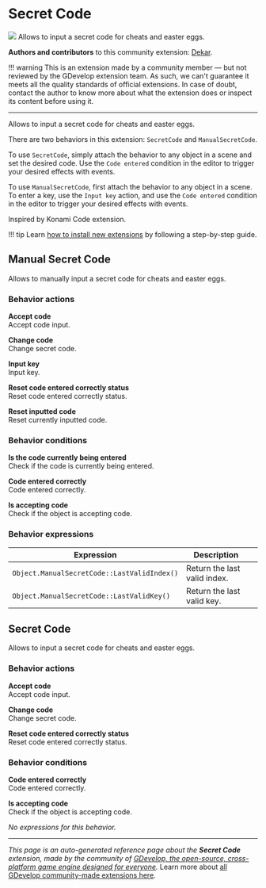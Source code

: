 # Secret Code

<img src="https://asset-resources.gdevelop.io/public-resources/Icons/16ec515c053b629042bd78e6098a05fb1bcc3172361820f7b2a2ce934a874aa7_key-chain-variant.svg" class="extension-icon"></img>
Allows to input a secret code for cheats and easter eggs.

**Authors and contributors** to this community extension: [Dekar](https://gd.games/Dekar).

!!! warning
    This is an extension made by a community member — but not reviewed
    by the GDevelop extension team. As such, we can't guarantee it
    meets all the quality standards of official extensions. In case of
    doubt, contact the author to know more about what the extension
    does or inspect its content before using it.

---

Allows to input a secret code for cheats and easter eggs.

There are two behaviors in this extension: `SecretCode` and `ManualSecretCode`.

To use `SecretCode`, simply attach the behavior to any object in a scene and set the desired code. Use the `Code entered` condition in the editor to trigger your desired effects with events.

To use `ManualSecretCode`, first attach the behavior to any object in a scene. To enter a key, use the `Input key` action, and use the `Code entered` condition in the editor to trigger your desired effects with events.

Inspired by Konami Code extension.

!!! tip
    Learn [how to install new extensions](/gdevelop5/extensions/search) by following a step-by-step guide.



## Manual Secret Code 

Allows to manually input a secret code for cheats and easter eggs. 

### Behavior actions

**Accept code**  
Accept code input.

**Change code**  
Change secret code.

**Input key**  
Input key.

**Reset code entered correctly status**  
Reset code entered correctly status.

**Reset inputted code**  
Reset currently inputted code.

### Behavior conditions

**Is the code currently being entered**  
Check if the code is currently being entered.

**Code entered correctly**  
Code entered correctly.

**Is accepting code**  
Check if the object is accepting code.

### Behavior expressions

| Expression | Description |  |
|-----|-----|-----|
| `Object.ManualSecretCode::LastValidIndex()` | Return the last valid index. ||
| `Object.ManualSecretCode::LastValidKey()` | Return the last valid key. ||

## Secret Code 

Allows to input a secret code for cheats and easter eggs. 

### Behavior actions

**Accept code**  
Accept code input.

**Change code**  
Change secret code.

**Reset code entered correctly status**  
Reset code entered correctly status.

### Behavior conditions

**Code entered correctly**  
Code entered correctly.

**Is accepting code**  
Check if the object is accepting code.

_No expressions for this behavior._


---

*This page is an auto-generated reference page about the **Secret Code** extension, made by the community of [GDevelop, the open-source, cross-platform game engine designed for everyone](https://gdevelop.io/).* Learn more about [all GDevelop community-made extensions here](/gdevelop5/extensions).